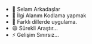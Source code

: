 - 👋 Selam Arkadaşlar
- 👀 İlgi Alanım Kodlama yapmak
- 🌱 Farklı dillerde uygulama.
- 😄 Sürekli Araştır...
- ⚡ Gelişim Sınırsız...

<!---
cemil3/cemil3 is a ✨ special ✨ repository because its `README.md` (this file) appears on your GitHub profile.
You can click the Preview link to take a look at your changes.
--->
